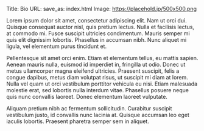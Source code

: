 Title: Bio
URL:
save_as: index.html
Image: https://placehold.jp/500x500.png

Lorem ipsum dolor sit amet, consectetur adipiscing elit. Nam ut orci dui. Quisque consequat auctor nisl, quis pretium lectus. Nulla et facilisis lectus, at commodo mi. Fusce suscipit ultricies condimentum. Mauris semper mi quis elit dignissim lobortis. Phasellus in accumsan nibh. Nunc aliquet mi ligula, vel elementum purus tincidunt et. 

Pellentesque sit amet orci enim. Etiam et elementum tellus, eu mattis sapien. Aenean mauris nulla, euismod id imperdiet in, fringilla ut odio. Donec ut metus ullamcorper magna eleifend ultricies. Praesent suscipit, felis a congue dapibus, metus diam volutpat risus, ut suscipit mi diam at lorem. Nulla vel quam ut orci vestibulum porttitor vehicula eu nisi. Etiam malesuada molestie erat, sed lobortis nulla interdum vitae. Phasellus posuere neque quis nunc convallis laoreet. Donec elementum laoreet vulputate. 

Aliquam pretium nibh ac fermentum sollicitudin. Curabitur suscipit vestibulum justo, id convallis nunc lacinia at. Quisque accumsan leo eget iaculis lobortis. Praesent pharetra semper sem in aliquet.
